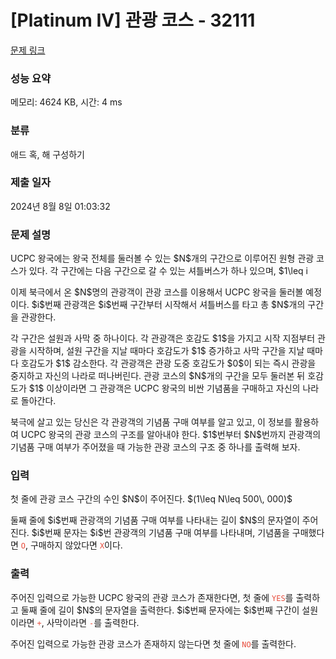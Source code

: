# [Platinum IV] 관광 코스 - 32111 

[문제 링크](https://www.acmicpc.net/problem/32111) 

### 성능 요약

메모리: 4624 KB, 시간: 4 ms

### 분류

애드 혹, 해 구성하기

### 제출 일자

2024년 8월 8일 01:03:32

### 문제 설명

<p>UCPC 왕국에는 왕국 전체를 둘러볼 수 있는 $N$개의 구간으로 이루어진 원형 관광 코스가 있다. 각 구간에는 다음 구간으로 갈 수 있는 셔틀버스가 하나 있으며, $1\leq i<N$에 대해 $i$번째 구간에서는 $i+1$번째 구간으로, $N$번째 구간에서는 $1$번째 구간으로 이동할 수 있다.</p>

<p>이제 북극에서 온 $N$명의 관광객이 관광 코스를 이용해서 UCPC 왕국을 둘러볼 예정이다. $i$번째 관광객은 $i$번째 구간부터 시작해서 셔틀버스를 타고 총 $N$개의 구간을 관광한다.</p>

<p>각 구간은 설원과 사막 중 하나이다. 각 관광객은 호감도 $1$을 가지고 시작 지점부터 관광을 시작하며, 설원 구간을 지날 때마다 호감도가 $1$ 증가하고 사막 구간을 지날 때마다 호감도가 $1$ 감소한다. 각 관광객은 관광 도중 호감도가 $0$이 되는 즉시 관광을 중지하고 자신의 나라로 떠나버린다. 관광 코스의 $N$개의 구간을 모두 둘러본 뒤 호감도가 $1$ 이상이라면 그 관광객은 UCPC 왕국의 비싼 기념품을 구매하고 자신의 나라로 돌아간다.</p>

<p>북극에 살고 있는 당신은 각 관광객의 기념품 구매 여부를 알고 있고, 이 정보를 활용하여 UCPC 왕국의 관광 코스의 구조를 알아내야 한다. $1$번부터 $N$번까지 관광객의 기념품 구매 여부가 주어졌을 때 가능한 관광 코스의 구조 중 하나를 출력해 보자.</p>

### 입력 

 <p>첫 줄에 관광 코스 구간의 수인 $N$이 주어진다. $(1\leq N\leq 500\, 000)$</p>

<p>둘째 줄에 $i$번째 관광객의 기념품 구매 여부를 나타내는 길이 $N$의 문자열이 주어진다. $i$번째 문자는 $i$번 관광객의 기념품 구매 여부를 나타내며, 기념품을 구매했다면 <span style="color:#e74c3c;"><code>O</code></span>, 구매하지 않았다면 <span style="color:#e74c3c;"><code>X</code></span>이다.</p>

### 출력 

 <p>주어진 입력으로 가능한 UCPC 왕국의 관광 코스가 존재한다면, 첫 줄에 <span style="color:#e74c3c;"><code>YES</code></span>를 출력하고 둘째 줄에 길이 $N$의 문자열을 출력한다. $i$번째 문자에는 $i$번째 구간이 설원이라면 <span style="color:#e74c3c;"><code>+</code></span>, 사막이라면 <span style="color:#e74c3c;"><code>-</code></span>를 출력한다.</p>

<p>주어진 입력으로 가능한 관광 코스가 존재하지 않는다면 첫 줄에 <span style="color:#e74c3c;"><code>NO</code></span>를 출력한다.</p>

